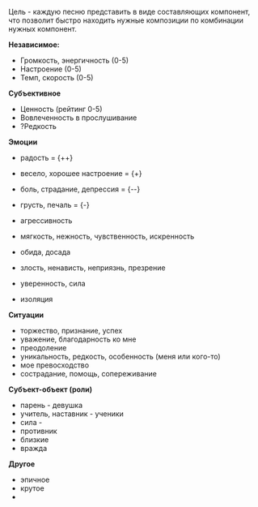 Цель - каждую песню представить в виде составляющих компонент, что позволит быстро находить нужные композиции по комбинации нужных компонент.

**Независимое:**

- Громкость, энергичность (0-5)
- Настроение (0-5)
- Темп, скорость (0-5)

**Субъективное**
- Ценность (рейтинг 0-5)
- Вовлеченность в прослушивание
- ?Редкость

**Эмоции**
- радость = {++}
- весело, хорошее настроение = {+}
- боль, страдание, депрессия = {--}
- грусть, печаль = {-}

- агрессивность
- мягкость, нежность, чувственность, искренность
- обида, досада
- злость, ненависть, неприязнь, презрение
- уверенность, сила
- изоляция


**Ситуации**
- торжество, признание, успех
- уважение, благодарность ко мне
- преодоление
- уникальность, редкость, особенность (меня или кого-то)
- мое превосходство
- сострадание, помощь, сопереживание


**Субъект-объект (роли)**
- парень - девушка
- учитель, наставник - ученики
- сила - 
 - противник
 - близкие
- вражда

**Другое**
- эпичное
- крутое
- 